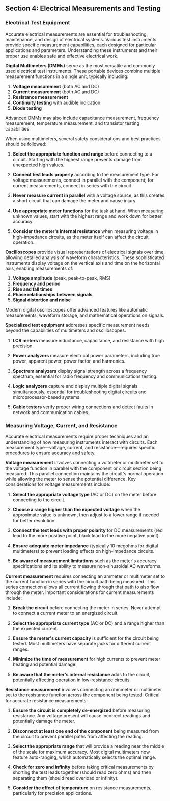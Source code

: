 ## Section 4: Electrical Measurements and Testing

### Electrical Test Equipment

Accurate electrical measurements are essential for troubleshooting, maintenance, and design of electrical systems. Various test instruments provide specific measurement capabilities, each designed for particular applications and parameters. Understanding these instruments and their proper use enables safe and effective electrical work.

**Digital Multimeters (DMMs)** serve as the most versatile and commonly used electrical test instruments. These portable devices combine multiple measurement functions in a single unit, typically including:

1. **Voltage measurement** (both AC and DC)
2. **Current measurement** (both AC and DC)
3. **Resistance measurement**
4. **Continuity testing** with audible indication
5. **Diode testing**

Advanced DMMs may also include capacitance measurement, frequency measurement, temperature measurement, and transistor testing capabilities.

When using multimeters, several safety considerations and best practices should be followed:

1. **Select the appropriate function and range** before connecting to a circuit. Starting with the highest range prevents damage from unexpected high values.

2. **Connect test leads properly** according to the measurement type. For voltage measurements, connect in parallel with the component; for current measurements, connect in series with the circuit.

3. **Never measure current in parallel** with a voltage source, as this creates a short circuit that can damage the meter and cause injury.

4. **Use appropriate meter functions** for the task at hand. When measuring unknown values, start with the highest range and work down for better accuracy.

5. **Consider the meter's internal resistance** when measuring voltage in high-impedance circuits, as the meter itself can affect the circuit operation.

**Oscilloscopes** provide visual representations of electrical signals over time, allowing detailed analysis of waveform characteristics. These sophisticated instruments display voltage on the vertical axis and time on the horizontal axis, enabling measurements of:

1. **Voltage amplitude** (peak, peak-to-peak, RMS)
2. **Frequency and period**
3. **Rise and fall times**
4. **Phase relationships between signals**
5. **Signal distortion and noise**

Modern digital oscilloscopes offer advanced features like automatic measurements, waveform storage, and mathematical operations on signals.

**Specialized test equipment** addresses specific measurement needs beyond the capabilities of multimeters and oscilloscopes:

1. **LCR meters** measure inductance, capacitance, and resistance with high precision.

2. **Power analyzers** measure electrical power parameters, including true power, apparent power, power factor, and harmonics.

3. **Spectrum analyzers** display signal strength across a frequency spectrum, essential for radio frequency and communications testing.

4. **Logic analyzers** capture and display multiple digital signals simultaneously, essential for troubleshooting digital circuits and microprocessor-based systems.

5. **Cable testers** verify proper wiring connections and detect faults in network and communication cables.

### Measuring Voltage, Current, and Resistance

Accurate electrical measurements require proper techniques and an understanding of how measuring instruments interact with circuits. Each measurement type—voltage, current, and resistance—requires specific procedures to ensure accuracy and safety.

**Voltage measurement** involves connecting a voltmeter or multimeter set to the voltage function in parallel with the component or circuit section being measured. This parallel connection maintains the circuit's normal operation while allowing the meter to sense the potential difference. Key considerations for voltage measurements include:

1. **Select the appropriate voltage type** (AC or DC) on the meter before connecting to the circuit.

2. **Choose a range higher than the expected voltage** when the approximate value is unknown, then adjust to a lower range if needed for better resolution.

3. **Connect the test leads with proper polarity** for DC measurements (red lead to the more positive point, black lead to the more negative point).

4. **Ensure adequate meter impedance** (typically 10 megohms for digital multimeters) to prevent loading effects on high-impedance circuits.

5. **Be aware of measurement limitations** such as the meter's accuracy specifications and its ability to measure non-sinusoidal AC waveforms.

**Current measurement** requires connecting an ammeter or multimeter set to the current function in series with the circuit path being measured. This series connection allows all current flowing through that path to also flow through the meter. Important considerations for current measurements include:

1. **Break the circuit** before connecting the meter in series. Never attempt to connect a current meter to an energized circuit.

2. **Select the appropriate current type** (AC or DC) and a range higher than the expected current.

3. **Ensure the meter's current capacity** is sufficient for the circuit being tested. Most multimeters have separate jacks for different current ranges.

4. **Minimize the time of measurement** for high currents to prevent meter heating and potential damage.

5. **Be aware that the meter's internal resistance** adds to the circuit, potentially affecting operation in low-resistance circuits.

**Resistance measurement** involves connecting an ohmmeter or multimeter set to the resistance function across the component being tested. Critical for accurate resistance measurements:

1. **Ensure the circuit is completely de-energized** before measuring resistance. Any voltage present will cause incorrect readings and potentially damage the meter.

2. **Disconnect at least one end of the component** being measured from the circuit to prevent parallel paths from affecting the reading.

3. **Select the appropriate range** that will provide a reading near the middle of the scale for maximum accuracy. Most digital multimeters now feature auto-ranging, which automatically selects the optimal range.

4. **Check for zero and infinity** before taking critical measurements by shorting the test leads together (should read zero ohms) and then separating them (should read overload or infinity).

5. **Consider the effect of temperature** on resistance measurements, particularly for precision applications.